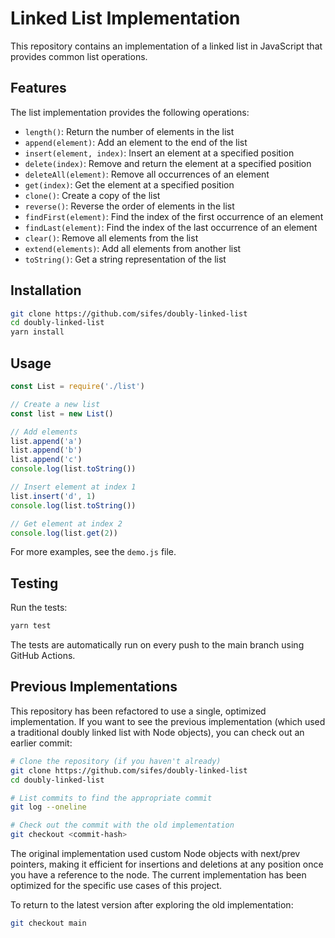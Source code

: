 # Linked List Implementation

This repository contains an implementation of a linked list in JavaScript that provides common list operations.

## Features

The list implementation provides the following operations:

- `length()`: Return the number of elements in the list
- `append(element)`: Add an element to the end of the list
- `insert(element, index)`: Insert an element at a specified position
- `delete(index)`: Remove and return the element at a specified position
- `deleteAll(element)`: Remove all occurrences of an element
- `get(index)`: Get the element at a specified position
- `clone()`: Create a copy of the list
- `reverse()`: Reverse the order of elements in the list
- `findFirst(element)`: Find the index of the first occurrence of an element
- `findLast(element)`: Find the index of the last occurrence of an element
- `clear()`: Remove all elements from the list
- `extend(elements)`: Add all elements from another list
- `toString()`: Get a string representation of the list

## Installation

```bash
git clone https://github.com/sifes/doubly-linked-list
cd doubly-linked-list
yarn install
```

## Usage

```javascript
const List = require('./list')

// Create a new list
const list = new List()

// Add elements
list.append('a')
list.append('b')
list.append('c')
console.log(list.toString())

// Insert element at index 1
list.insert('d', 1)
console.log(list.toString())

// Get element at index 2
console.log(list.get(2))
```

For more examples, see the `demo.js` file.

## Testing

Run the tests:

```bash
yarn test
```

The tests are automatically run on every push to the main branch using GitHub Actions.

## Previous Implementations

This repository has been refactored to use a single, optimized implementation. If you want to see the previous implementation (which used a traditional doubly linked list with Node objects), you can check out an earlier commit:

```bash
# Clone the repository (if you haven't already)
git clone https://github.com/sifes/doubly-linked-list
cd doubly-linked-list

# List commits to find the appropriate commit
git log --oneline

# Check out the commit with the old implementation
git checkout <commit-hash>
```

The original implementation used custom Node objects with next/prev pointers, making it efficient for insertions and deletions at any position once you have a reference to the node. The current implementation has been optimized for the specific use cases of this project.

To return to the latest version after exploring the old implementation:

```bash
git checkout main
```
